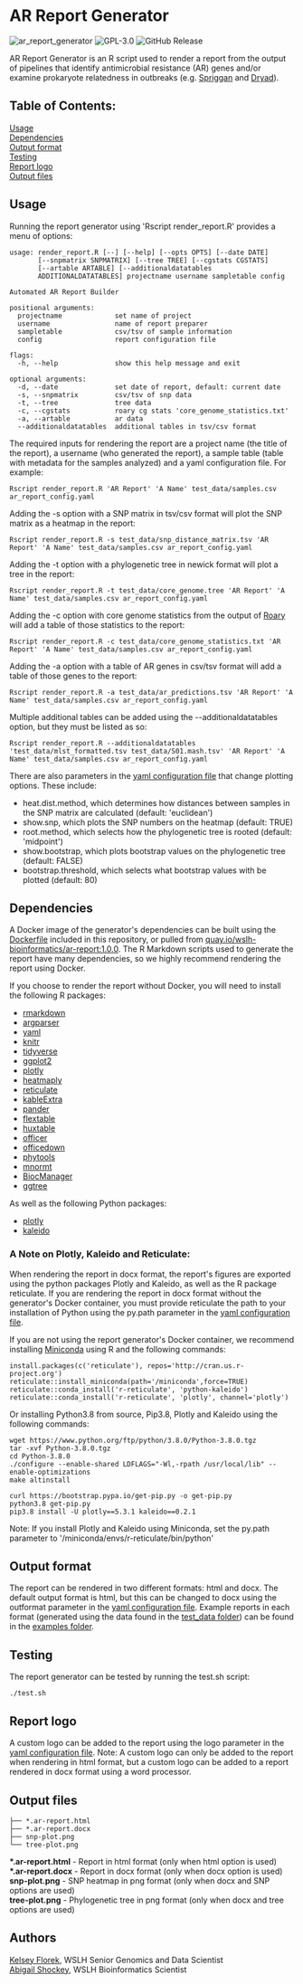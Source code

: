 # AR Report Generator
![ar_report_generator](https://github.com/wslh-bio/ar_report_generator/actions/workflows/ar_build.yml/badge.svg)
![GPL-3.0](https://img.shields.io/github/license/wslh-bio/ar_report_generator)
![GitHub Release](https://img.shields.io/github/release/wslh-bio/ar_report_generator)

AR Report Generator is an R script used to render a report from the output of pipelines that identify antimicrobial resistance (AR) genes and/or examine prokaryote relatedness in outbreaks (e.g. [Spriggan](https://github.com/wslh-bio/spriggan) and [Dryad](https://github.com/wslh-bio/dryad)).  

## Table of Contents:
[Usage](#usage)  
[Dependencies](#dependencies)  
[Output format](#output-format)    
[Testing](#testing)  
[Report logo](#report-logo)  
[Output files](#output-files)  

## Usage

Running the report generator using 'Rscript render_report.R' provides a menu of options:

```
usage: render_report.R [--] [--help] [--opts OPTS] [--date DATE]
       [--snpmatrix SNPMATRIX] [--tree TREE] [--cgstats CGSTATS]
       [--artable ARTABLE] [--additionaldatatables
       ADDITIONALDATATABLES] projectname username sampletable config

Automated AR Report Builder

positional arguments:
  projectname             set name of project
  username                name of report preparer
  sampletable             csv/tsv of sample information
  config                  report configuration file

flags:
  -h, --help              show this help message and exit

optional arguments:
  -d, --date              set date of report, default: current date
  -s, --snpmatrix         csv/tsv of snp data
  -t, --tree              tree data
  -c, --cgstats           roary cg stats 'core_genome_statistics.txt'
  -a, --artable           ar data
  --additionaldatatables  additional tables in tsv/csv format
  ```

The required inputs for rendering the report are a project name (the title of the report), a username (who generated the report), a sample table (table with metadata for the samples analyzed) and a yaml configuration file. For example:  
```
Rscript render_report.R 'AR Report' 'A Name' test_data/samples.csv ar_report_config.yaml
```

Adding the -s option with a SNP matrix in tsv/csv format will plot the SNP matrix as a heatmap in the report:
```
Rscript render_report.R -s test_data/snp_distance_matrix.tsv 'AR Report' 'A Name' test_data/samples.csv ar_report_config.yaml
```

Adding the -t option with a phylogenetic tree in newick format will plot a tree in the report:
```
Rscript render_report.R -t test_data/core_genome.tree 'AR Report' 'A Name' test_data/samples.csv ar_report_config.yaml
```

Adding the -c option with core genome statistics from the output of [Roary](https://sanger-pathogens.github.io/Roary/) will add a table of those statistics to the report:
```
Rscript render_report.R -c test_data/core_genome_statistics.txt 'AR Report' 'A Name' test_data/samples.csv ar_report_config.yaml
```

Adding the -a option with a table of AR genes in csv/tsv format will add a table of those genes to the report:
```
Rscript render_report.R -a test_data/ar_predictions.tsv 'AR Report' 'A Name' test_data/samples.csv ar_report_config.yaml
```  
Multiple additional tables can be added using the --additionaldatatables option, but they must be listed as so:  
```
Rscript render_report.R --additionaldatatables 'test_data/mlst_formatted.tsv test_data/S01.mash.tsv' 'AR Report' 'A Name' test_data/samples.csv ar_report_config.yaml
```  

There are also parameters in the [yaml configuration file](https://github.com/wslh-bio/ar_report_generator/blob/main/ar_report_config.yaml) that change plotting options. These include:  

* heat.dist.method, which determines how distances between samples in the SNP matrix are calculated (default: 'euclidean')  
* show.snp, which plots the SNP numbers on the heatmap (default: TRUE)  
* root.method, which selects how the phylogenetic tree is rooted (default: 'midpoint')
* show.bootstrap, which plots bootstrap values on the phylogenetic tree (default: FALSE)
* bootstrap.threshold, which selects what bootstrap values with be plotted (default: 80)

## Dependencies  
A Docker image of the generator's dependencies can be built using the [Dockerfile](https://github.com/wslh-bio/ar_report_generator/blob/main/Dockerfile) included in this repository, or pulled from [quay.io/wslh-bioinformatics/ar-report:1.0.0](https://quay.io/repository/wslh-bioinformatics/ar-report). The R Markdown scripts used to generate the report have many dependencies, so we highly recommend rendering the report using Docker.

If you choose to render the report without Docker, you will need to install the following R packages:  
* [rmarkdown](https://cran.r-project.org/web/packages/rmarkdown/index.html)  
* [argparser](https://cran.r-project.org/web/packages/argparse/index.html)  
* [yaml](https://cran.r-project.org/web/packages/yaml/index.html)  
* [knitr](https://cran.r-project.org/web/packages/knitr/index.html)  
* [tidyverse](https://cran.r-project.org/web/packages/tidyverse/index.html)  
* [ggplot2](https://cran.r-project.org/web/packages/ggplot2/index.html)  
* [plotly](https://cran.r-project.org/web/packages/plotly/index.html)  
* [heatmaply](https://cran.r-project.org/web/packages/heatmaply/index.html)  
* [reticulate](https://cran.r-project.org/web/packages/reticulate/index.html)  
* [kableExtra](https://cran.r-project.org/web/packages/kableExtra/index.html)  
* [pander](https://cran.r-project.org/web/packages/pander/index.html)  
* [flextable](https://cran.r-project.org/web/packages/flextable/index.html)  
* [huxtable](https://cran.r-project.org/web/packages/huxtable/index.html)  
* [officer](https://cran.r-project.org/web/packages/officer/index.html)  
* [officedown](https://cran.r-project.org/web/packages/officedown/index.html)  
* [phytools](https://cran.r-project.org/web/packages/phytools/index.html)  
* [mnormt](https://cran.r-project.org/web/packages/mnormt/index.html)  
* [BiocManager](https://cran.r-project.org/web/packages/BiocManager/index.html)  
* [ggtree](https://bioconductor.org/packages/release/bioc/html/ggtree.html)

As well as the following Python packages:  
* [plotly](https://plotly.com/python/)
* [kaleido](https://github.com/plotly/Kaleido)

### A Note on Plotly, Kaleido and Reticulate:
When rendering the report in docx format, the report's figures are exported using the python packages Plotly and Kaleido, as well as the R package reticulate. If you are rendering the report in docx format without the generator's Docker container, you must provide reticulate the path to your installation of Python using the py.path parameter in the [yaml configuration file](https://github.com/wslh-bio/ar_report_generator/blob/main/ar_report_config.yaml).

If you are not using the report generator's Docker container, we recommend installing [Miniconda](https://docs.conda.io/en/latest/miniconda.html) using R and the following commands:  
```
install.packages(c('reticulate'), repos='http://cran.us.r-project.org')
reticulate::install_miniconda(path='/miniconda',force=TRUE)
reticulate::conda_install('r-reticulate', 'python-kaleido')
reticulate::conda_install('r-reticulate', 'plotly', channel='plotly')
```

Or installing Python3.8 from source, Pip3.8, Plotly and Kaleido using the following commands:  

```
wget https://www.python.org/ftp/python/3.8.0/Python-3.8.0.tgz
tar -xvf Python-3.8.0.tgz
cd Python-3.8.0
./configure --enable-shared LDFLAGS="-Wl,-rpath /usr/local/lib" --enable-optimizations
make altinstall

curl https://bootstrap.pypa.io/get-pip.py -o get-pip.py
python3.8 get-pip.py
pip3.8 install -U plotly==5.3.1 kaleido==0.2.1
```  

Note: If you install Plotly and Kaleido using Miniconda, set the py.path parameter to '/miniconda/envs/r-reticulate/bin/python'

## Output format
The report can be rendered in two different formats: html and docx. The default output format is html, but this can be changed to docx using the outformat parameter in the [yaml configuration file](https://github.com/wslh-bio/ar_report_generator/blob/main/ar_report_config.yaml). Example reports in each format (generated using the data found in the [test_data folder](https://github.com/wslh-bio/ar_report_generator/tree/main/test_data)) can be found in the [examples folder](https://github.com/wslh-bio/ar_report_generator/tree/main/examples).

## Testing
The report generator can be tested by running the test.sh script:
```
./test.sh
```

## Report logo
A custom logo can be added to the report using the logo parameter in the [yaml configuration file](https://github.com/wslh-bio/ar_report_generator/blob/main/ar_report_config.yaml).
Note: A custom logo can only be added to the report when rendering in html format, but a custom logo can be
added to a report rendered in docx format using a word processor.

## Output files
```
├── *.ar-report.html
├── *.ar-report.docx
├── snp-plot.png
└── tree-plot.png
```
**\*.ar-report.html** - Report in html format (only when html option is used)  
**\*.ar-report.docx** - Report in docx format (only when docx option is used)  
**snp-plot.png** - SNP heatmap in png format (only when docx and SNP options are used)  
**tree-plot.png** - Phylogenetic tree in png format (only when docx and tree options are used)  

## Authors  
[Kelsey Florek](https://github.com/k-florek), WSLH Senior Genomics and Data Scientist  
[Abigail Shockey](https://github.com/AbigailShockey), WSLH Bioinformatics Scientist
